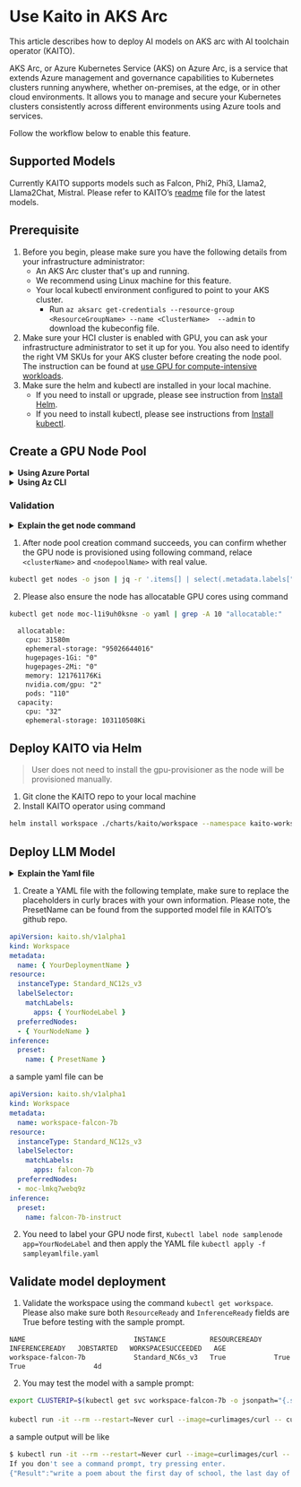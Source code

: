 # Use Kaito in AKS Arc
This article describes how to deploy AI models on AKS arc with AI toolchain operator (KAITO). 

AKS Arc, or Azure Kubernetes Service (AKS) on Azure Arc, is a service that extends Azure management and governance capabilities to Kubernetes clusters running anywhere, whether on-premises, at the edge, or in other cloud environments. It allows you to manage and secure your Kubernetes clusters consistently across different environments using Azure tools and services.

Follow the workflow below to enable this feature.

## Supported Models
Currently KAITO supports models such as Falcon, Phi2, Phi3, Llama2, Llama2Chat, Mistral. Please refer to KAITO’s [readme](https://github.com/Azure/kaito/blob/main/presets/README.md) file for the latest models. 

## Prerequisite
1.	Before you begin, please make sure you have the following details from your infrastructure administrator:
    - An AKS Arc cluster that's up and running.
    - We recommend using Linux machine for this feature.
    - Your local kubectl environment configured to point to your AKS cluster.
        - Run `az aksarc get-credentials --resource-group <ResourceGroupName> --name <ClusterName>  --admin` to download the kubeconfig file.
2.	Make sure your HCI cluster is enabled with GPU, you can ask your infrastructure administrator to set it up for you. You also need to identify the right VM SKUs for your AKS cluster before creating the node pool. The instruction can be found at [use GPU for compute-intensive workloads](https://learn.microsoft.com/en-us/azure/aks/hybrid/deploy-gpu-node-pool).
3.	Make sure the helm and kubectl are installed in your local machine.
    - If you need to install or upgrade, please see instruction from [Install Helm](https://helm.sh/docs/intro/install/).
    - If you need to install kubectl, please see instructions from [Install kubectl](https://kubernetes.io/docs/tasks/tools/install-kubectl/).

## Create a GPU Node Pool
<details>
<summary><b>Using Azure Portal</b></summary>
<div align="middle">
  <img src="img/aksarc_nodepool_creation_portal.png" width=80% title="create nodepool from azure portal" alt="create nodepool from azure portal">
</div>
</details>

<details>
<summary><b>Using Az CLI</b></summary>
<div align="middle">
Run following Az command to provision node pool, available GPU sku can be found <a href="https://learn.microsoft.com/en-us/azure/aks/hybrid/deploy-gpu-node-pool#supported-vm-sizes">here</a>

```bash
az aksarc nodepool add --name "samplenodepool" --cluster-name "samplecluster" --resource-group "sample-rg" –node-vm-size "samplenodepoolsize" –os-type "Linux"
```

</div>
</details>

### Validation
<details>
<summary><b>Explain the get node command</b></summary>
The node created will have random name in format moc-&lt;random&gt;, and will have the following label to reference its nodepool: msft.microsoft/nodepool-name = &lt;culsterName&gt;-&lt;randon&gt;-&lt;nodepoolName&gt;. 

This command is to check the node whoes label can pass the regex and print its name
</details>

1.	After node pool creation command succeeds, you can confirm whether the GPU node is provisioned using following command, relace `<clusterName>` and `<nodepoolName>` with real value.
```bash
kubectl get nodes -o json | jq -r '.items[] | select(.metadata.labels["msft.microsoft/nodepool-name"] != null and (.metadata.labels["msft.microsoft/nodepool-name"] | tostring | test("^<culsterName>-.*-<nodepoolName>$"))) | .metadata.name'
```

2.	Please also ensure the node has allocatable GPU cores using command 
```bash
kubectl get node moc-l1i9uh0ksne -o yaml | grep -A 10 "allocatable:"
```
```
  allocatable:
    cpu: 31580m
    ephemeral-storage: "95026644016"
    hugepages-1Gi: "0"
    hugepages-2Mi: "0"
    memory: 121761176Ki
    nvidia.com/gpu: "2"
    pods: "110"
  capacity:
    cpu: "32"
    ephemeral-storage: 103110508Ki
```

## Deploy KAITO via Helm

> User does not need to install the gpu-provisioner as the node will be provisioned manually.
1.	Git clone the KAITO repo to your local machine
2.	Install KAITO operator using command 
```bash
helm install workspace ./charts/kaito/workspace --namespace kaito-workspace --create-namespace
```

## Deploy LLM Model
<details>
<summary><b>Explain the Yaml file</b></summary>
If a user runs Kaito in an on-premise Kubernetes cluster where nodepool auto provision are unavailable, the GPU nodes can be <a href="#create-a-gpu-node-pool">pre-configured</a>.

- the user needs to add the node names in the `preferredNodes` field in the `resource` spec. As a result, the Kaito controller will skip the steps for GPU node provisioning and use the prepared nodes to run the inference workload.


Using the same method user can try all kaito functionalities, example can be found on /examples folder.
</details>

1.	Create a YAML file with the following template, make sure to replace the placeholders in curly braces with your own information. Please note, the PresetName can be found from the supported model file in KAITO’s github repo.
```yaml
apiVersion: kaito.sh/v1alpha1
kind: Workspace
metadata:
  name: { YourDeploymentName }
resource:
  instanceType: Standard_NC12s_v3
  labelSelector:
    matchLabels:
      apps: { YourNodeLabel }
  preferredNodes:
  - { YourNodeName }
inference:
  preset:
    name: { PresetName }

```
a sample yaml file can be 
```yaml
apiVersion: kaito.sh/v1alpha1
kind: Workspace
metadata:
  name: workspace-falcon-7b
resource:
  instanceType: Standard_NC12s_v3
  labelSelector:
    matchLabels:
      apps: falcon-7b
  preferredNodes: 
  - moc-lmkq7webq9z
inference:
  preset:
    name: falcon-7b-instruct
```
2.	You need to label your GPU node first, `Kubectl label node samplenode app=YourNodeLabel` and then apply the YAML file
`kubectl apply -f sampleyamlfile.yaml`

 

## Validate model deployment 
1.	Validate the workspace using the command `kubectl get workspace`. Please also make sure both `ResourceReady` and `InferenceReady` fields are True before testing with the sample prompt.
```
NAME                           INSTANCE           RESOURCEREADY   INFERENCEREADY   JOBSTARTED   WORKSPACESUCCEEDED   AGE
workspace-falcon-7b            Standard_NC6s_v3   True            True                          True                 4d
```

2.	You may test the model with a sample prompt: 
```bash
export CLUSTERIP=$(kubectl get svc workspace-falcon-7b -o jsonpath="{.spec.clusterIPs[0]}") 

kubectl run -it --rm --restart=Never curl --image=curlimages/curl -- curl -X POST http://$CLUSTERIP/chat -H "accept: application/json" -H "Content-Type: application/json" -d "{\"prompt\":\"<sample_prompt>\"}"
```
a sample output will be like
```bash
$ kubectl run -it --rm --restart=Never curl --image=curlimages/curl -- curl -X POST http://$CLUSTERIP/chat -H "accept: application/json" -H "Content-Type: application/json" -d "{\"prompt\":\"write a poem\"}"
If you don't see a command prompt, try pressing enter.
{"Result":"write a poem about the first day of school, the last day of school, or a day in school.\nThe first day of school\nI wake at dawn\nand think of the new day\nas the sun rises\nI am excited\nthe first day of school\nI wake at dawn\nand think of the new day\nas the sun rises\nI am excited\nthe last day of school\nI wake at dawn\nand think of the last day\nas the sun rises\nI am sad\nthe last day of school\nI wake at dawn\nand think of the last day\nas the sun rises\nI am sad\na day in school\nthe first day of school\nI wake at dawn\nand think of the new day\nas the sun rises\nI am excited\nthe last day of school\nI wake at dawn\nand think of the last day\nas the sun rises\nI am sad\na day in school\nI walk down the stairs"}pod "curl" deleted
```